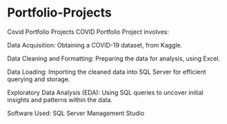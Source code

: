 # Portfolio-Projects
Covid Portfolio Projects
COVID Portfolio Project involves:

Data Acquisition: Obtaining a COVID-19 dataset, from Kaggle.

Data Cleaning and Formatting: Preparing the data for analysis, using Excel.

Data Loading: Importing the cleaned data into SQL Server for efficient querying and storage.

Exploratory Data Analysis (EDA): Using SQL queries to uncover initial insights and patterns within the data.

Software Used: SQL Server Management Studio

